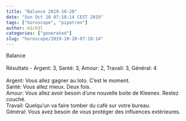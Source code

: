```yaml
---
title: "Balance 2019-10-20"
date: "Sun Oct 20 07:18:14 CEST 2019"
tags: ["horoscope", "pipotron"]
author: m1ch3l
categories: ["generated"]
slug: "horoscope/2019-10-20-07:18:14"
---
```


Balance<br>
<br>
Résultats - Argent: 3, Santé: 3, Amour: 2, Travail: 3, Général: 4<br>
<br>
Argent:  Vous allez gagner au loto. C’est le moment.<br>
Santé:   Vous allez mieux. Deux fois.<br>
Amour:   Vous allez avoir besoin d’une nouvelle boite de Kleenex. Restez couché.<br>
Travail: Quelqu’un va faire tomber du café sur votre bureau. <br>
Général: Vous avez besoin de vous protéger des influences extérieures.<br>
